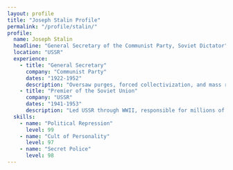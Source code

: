 ```yaml
---
layout: profile
title: "Joseph Stalin Profile"
permalink: "/profile/stalin/"
profile:
  name: Joseph Stalin
  headline: "General Secretary of the Communist Party, Soviet Dictator"
  location: "USSR"
  experience:
    - title: "General Secretary"
      company: "Communist Party"
      dates: "1922-1952"
      description: "Oversaw purges, forced collectivization, and mass repression."
    - title: "Premier of the Soviet Union"
      company: "USSR"
      dates: "1941-1953"
      description: "Led USSR through WWII, responsible for millions of deaths."
  skills:
    - name: "Political Repression"
      level: 99
    - name: "Cult of Personality"
      level: 97
    - name: "Secret Police"
      level: 98
---
```

